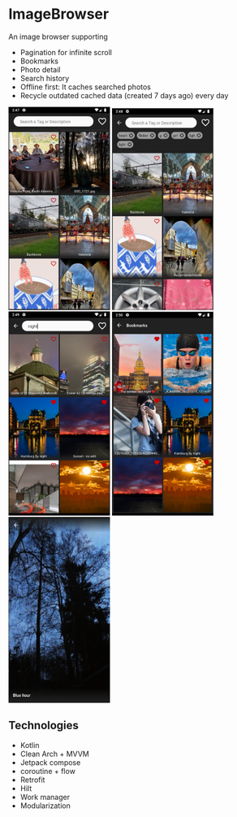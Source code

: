 # ImageBrowser
An image browser supporting
 - Pagination for infinite scroll
 - Bookmarks
 - Photo detail
 - Search history
 - Offline first: It caches searched photos
 - Recycle outdated cached data (created 7 days ago) every day 
 
 <p float="center">
    <img src="screenshots/1.png" width ="200">
    <img src="screenshots/2.png" width ="200">
    <img src="screenshots/3.png" width ="200">
    <img src="screenshots/4.png" width ="200">
    <img src="screenshots/5.png" width ="200">
</p>
 
 ## Technologies
  - Kotlin
  - Clean Arch + MVVM
  - Jetpack compose
  - coroutine + flow
  - Retrofit
  - Hilt
  - Work manager
  - Modularization
